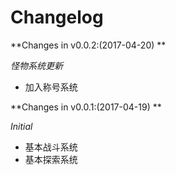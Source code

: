 # Changelog

**Changes in  v0.0.2:(2017-04-20) **

*怪物系统更新*
- 加入称号系统

**Changes in  v0.0.1:(2017-04-19) **

*Initial*
- 基本战斗系统
- 基本探索系统


